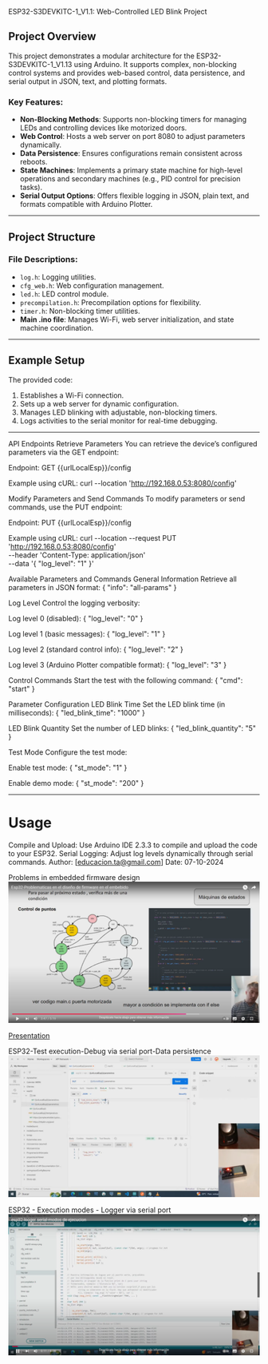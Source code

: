 ESP32-S3DEVKITC-1_V1.1: Web-Controlled LED Blink Project

## Project Overview
This project demonstrates a modular architecture for the ESP32-S3DEVKITC-1_V1.13 using Arduino. It supports complex, non-blocking control systems and provides web-based control, data persistence, and serial output in JSON, text, and plotting formats. 

### Key Features:
- **Non-Blocking Methods**: Supports non-blocking timers for managing LEDs and controlling devices like motorized doors. 
- **Web Control**: Hosts a web server on port 8080 to adjust parameters dynamically.
- **Data Persistence**: Ensures configurations remain consistent across reboots.
- **State Machines**: Implements a primary state machine for high-level operations and secondary machines (e.g., PID control for precision tasks).
- **Serial Output Options**: Offers flexible logging in JSON, plain text, and formats compatible with Arduino Plotter.

---

## Project Structure

### File Descriptions:
- `log.h`: Logging utilities.
- `cfg_web.h`: Web configuration management.
- `led.h`: LED control module.
- `precompilation.h`: Precompilation options for flexibility.
- `timer.h`: Non-blocking timer utilities.
- **Main .ino file**: Manages Wi-Fi, web server initialization, and state machine coordination.

---

## Example Setup
The provided code:
1. Establishes a Wi-Fi connection.
2. Sets up a web server for dynamic configuration.
3. Manages LED blinking with adjustable, non-blocking timers.
4. Logs activities to the serial monitor for real-time debugging.

---


API Endpoints
Retrieve Parameters
You can retrieve the device’s configured parameters via the GET endpoint:

Endpoint: GET {{urlLocalEsp}}/config

Example using cURL:
curl --location 'http://192.168.0.53:8080/config'

Modify Parameters and Send Commands
To modify parameters or send commands, use the PUT endpoint:

Endpoint: PUT {{urlLocalEsp}}/config

Example using cURL:
curl --location --request PUT 'http://192.168.0.53:8080/config' \
--header 'Content-Type: application/json' \
--data '{ "log_level": "1" }'

Available Parameters and Commands
General Information
Retrieve all parameters in JSON format:
{ "info": "all-params" }

Log Level
Control the logging verbosity:

Log level 0 (disabled):
{ "log_level": "0" }

Log level 1 (basic messages):
{ "log_level": "1" }

Log level 2 (standard control info):
{ "log_level": "2" }

Log level 3 (Arduino Plotter compatible format):
{ "log_level": "3" }


Control Commands
Start the test with the following command:
{ "cmd": "start" }

Parameter Configuration
LED Blink Time
Set the LED blink time (in milliseconds):
{ "led_blink_time": "1000" }

LED Blink Quantity
Set the number of LED blinks:
{ "led_blink_quantity": "5" }

Test Mode
Configure the test mode:

Enable test mode:
{ "st_mode": "1" }

Enable demo mode:
{ "st_mode": "200" }

--- 



# Usage
Compile and Upload: Use Arduino IDE 2.3.3 to compile and upload the code to your ESP32.
Serial Logging: Adjust log levels dynamically through serial commands.
Author: [educacion.ta@gmail.com]
Date: 07-10-2024


Problems in embedded firmware design
[![Problems in embedded firmware design](images/embebidos.png)](https://youtu.be/KhKX23DdfLY)

[Presentation](doc/embebidos.pdf)


ESP32-Test execution-Debug via serial port-Data persistence
[![Test execution-Debug via serial port-Data persistence](images/esp32-ensayo.png)](https://youtu.be/BXJvdTQ8DYk)

ESP32 - Execution modes - Logger via serial port
[![ESP32 - Execution modes - Logger via serial port](images/esp32-logger.png)](https://youtu.be/TlgQHpessV4)


